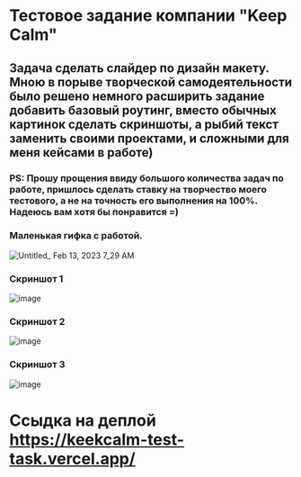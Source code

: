 # Тестовое задание компании "Keep Calm"

## Задача сделать слайдер по дизайн макету. Мною в порыве творческой самодеятельности было решено немного расширить задание добавить базовый роутинг, вместо обычных картинок сделать скриншоты, а рыбий текст заменить своими проектами, и сложными для меня кейсами в работе) 

### PS: Прошу прощения ввиду большого количества задач по работе, пришлось сделать ставку на творчество моего тестового,  а не на точность его выполнения на 100%. Надеюсь вам хотя бы понравится =)

### Маленькая гифка с работой.
![Untitled_ Feb 13, 2023 7_29 AM](https://user-images.githubusercontent.com/54777402/218371026-81275fc1-2148-4674-8bb7-485044cac2f3.gif)

### Скриншот 1
![image](https://user-images.githubusercontent.com/54777402/218368435-32fae16e-5259-4cbc-99d6-bc71ed01b457.png)

### Скриншот 2
![image](https://user-images.githubusercontent.com/54777402/218368463-380ccfe2-5d7d-4576-9451-9afa24c5f475.png)

### Скриншот 3
![image](https://user-images.githubusercontent.com/54777402/218368612-16d67aa3-d654-4539-9982-7dbc5ef4b83c.png)

# Ссыдка на деплой https://keekcalm-test-task.vercel.app/
### 



###


